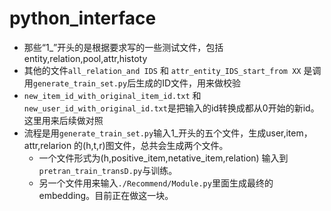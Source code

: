 # python_interface
* 那些“1_”开头的是根据要求写的一些测试文件，包括entity,relation,pool,attr,histoty
* 其他的文件```all_relation_and IDS``` 和 ```attr_entity_IDS_start_from XX``` 是调用```generate_train_set.py```后生成的ID文件，用来做校验
* ```new_item_id_with_original_item_id.txt``` 和```new_user_id_with_original_id.txt```是把输入的id转换成都从0开始的新id。这里用来后续做对照
* 流程是用```generate_train_set.py```输入1_开头的五个文件，生成user,item，attr,relarion 的(h,t,r)图文件，总共会生成两个文件。
  * 一个文件形式为(h,positive_item,netative_item,relation) 输入到```pretran_train_transD.py```与训练。
  * 另一个文件用来输入```./Recommend/Module.py```里面生成最终的embedding。目前正在做这一块。

 
